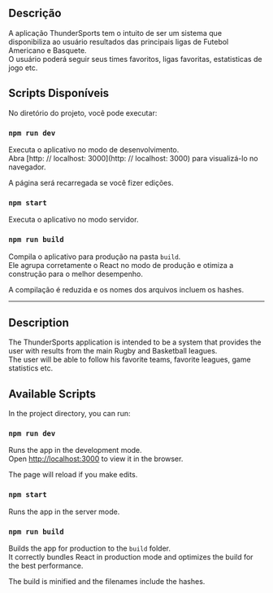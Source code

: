 ## Descrição

A aplicação ThunderSports tem o intuito de ser um sistema que disponibiliza ao usuário resultados das principais ligas de Futebol Americano e Basquete. <br />
O usuário poderá seguir seus times favoritos, ligas favoritas, estatisticas de jogo etc.


## Scripts Disponíveis

No diretório do projeto, você pode executar:

### `npm run dev`

Executa o aplicativo no modo de desenvolvimento. <br />
Abra [http: // localhost: 3000](http: // localhost: 3000) para visualizá-lo no navegador.

A página será recarregada se você fizer edições. <br />

### `npm start`

Executa o aplicativo no modo servidor. <br />

### `npm run build`

Compila o aplicativo para produção na pasta `build`. <br />
Ele agrupa corretamente o React no modo de produção e otimiza a construção para o melhor desempenho.

A compilação é reduzida e os nomes dos arquivos incluem os hashes. <br />


---------------------------------------


## Description

The ThunderSports application is intended to be a system that provides the user with results from the main Rugby and Basketball leagues. <br />
The user will be able to follow his favorite teams, favorite leagues, game statistics etc.


## Available Scripts

In the project directory, you can run:

### `npm run dev`

Runs the app in the development mode.<br />
Open [http://localhost:3000](http://localhost:3000) to view it in the browser.

The page will reload if you make edits.<br />

### `npm start`

Runs the app in the server mode.<br />

### `npm run build`

Builds the app for production to the `build` folder.<br />
It correctly bundles React in production mode and optimizes the build for the best performance.

The build is minified and the filenames include the hashes.<br />
